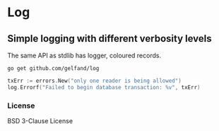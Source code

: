 # Log

## Simple logging with different verbosity levels

The same API as stdlib has logger, coloured records.

`go get github.com/gelfand/log`

```go
txErr := errors.New("only one reader is being allowed")
log.Errorf("Failed to begin database transaction: %v", txErr)
```

### License

BSD 3-Clause License

